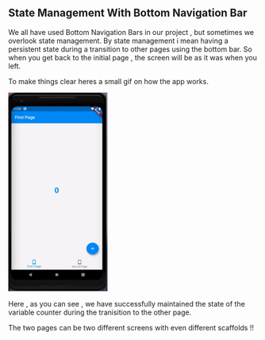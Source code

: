 ## State Management With Bottom Navigation Bar

We all have used Bottom Navigation Bars in our project , but sometimes we overlook state management. By state management i mean having a persistent state during a transition to other pages using the bottom bar.
So when you get back to the initial page , the screen will be as it was when you left.

To make things clear heres a small gif on how the app works.

<img src="./screen.gif" height=400, width=200/>

Here , as you can see , we have successfully maintained the state of the variable counter during the tranisition to the other page.

The two pages can be two different screens with even different scaffolds !!